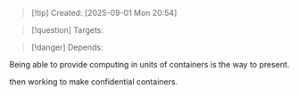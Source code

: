 
>[!tip] Created: [2025-09-01 Mon 20:54]

>[!question] Targets: 

>[!danger] Depends: 

Being able to provide computing in units of containers is the way to present.

then working to make confidential containers.